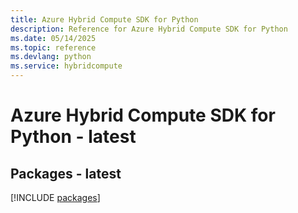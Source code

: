 ```yaml
---
title: Azure Hybrid Compute SDK for Python
description: Reference for Azure Hybrid Compute SDK for Python
ms.date: 05/14/2025
ms.topic: reference
ms.devlang: python
ms.service: hybridcompute
---
```

# Azure Hybrid Compute SDK for Python - latest
## Packages - latest
[!INCLUDE [packages](hybrid-compute-index.md)]